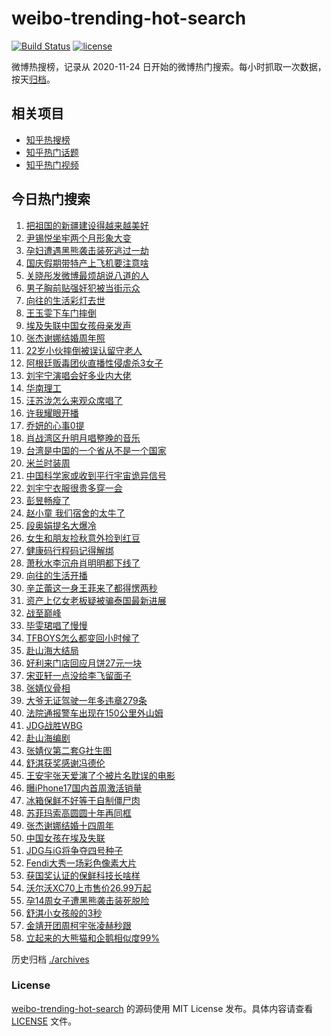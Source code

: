 # weibo-trending-hot-search

[![Build Status](https://github.com/justjavac/weibo-trending-hot-search/workflows/ci/badge.svg?branch=master)](https://github.com/justjavac/weibo-trending-hot-search/actions)
[![license](https://img.shields.io/github/license/justjavac/weibo-trending-hot-search)](https://github.com/justjavac/weibo-trending-hot-search/blob/master/LICENSE)

微博热搜榜，记录从 2020-11-24 日开始的微博热门搜索。每小时抓取一次数据，按天[归档](./archives)。

## 相关项目

- [知乎热搜榜](https://github.com/justjavac/zhihu-trending-top-search)
- [知乎热门话题](https://github.com/justjavac/zhihu-trending-hot-questions)
- [知乎热门视频](https://github.com/justjavac/zhihu-trending-hot-video)

## 今日热门搜索

<!-- BEGIN -->
<!-- 最后更新时间 Sat Sep 27 2025 01:13:41 GMT+0800 (China Standard Time) -->

1. [把祖国的新疆建设得越来越美好](https://s.weibo.com//weibo?q=%23%E6%8A%8A%E7%A5%96%E5%9B%BD%E7%9A%84%E6%96%B0%E7%96%86%E5%BB%BA%E8%AE%BE%E5%BE%97%E8%B6%8A%E6%9D%A5%E8%B6%8A%E7%BE%8E%E5%A5%BD%23&Refer=new_time)
1. [尹锡悦坐牢两个月形象大变](https://s.weibo.com//weibo?q=%23%E5%B0%B9%E9%94%A1%E6%82%A6%E5%9D%90%E7%89%A2%E4%B8%A4%E4%B8%AA%E6%9C%88%E5%BD%A2%E8%B1%A1%E5%A4%A7%E5%8F%98%23&t=31&band_rank=7&Refer=top)
1. [孕妇遭遇黑熊袭击装死逃过一劫](https://s.weibo.com//weibo?q=%23%E5%AD%95%E5%A6%87%E9%81%AD%E9%81%87%E9%BB%91%E7%86%8A%E8%A2%AD%E5%87%BB%E8%A3%85%E6%AD%BB%E9%80%83%E8%BF%87%E4%B8%80%E5%8A%AB%23&t=31&band_rank=25&Refer=top)
1. [国庆假期带特产上飞机要注意啥](https://s.weibo.com//weibo?q=%23%E5%9B%BD%E5%BA%86%E5%81%87%E6%9C%9F%E5%B8%A6%E7%89%B9%E4%BA%A7%E4%B8%8A%E9%A3%9E%E6%9C%BA%E8%A6%81%E6%B3%A8%E6%84%8F%E5%95%A5%23&t=31&band_rank=3&Refer=top)
1. [关晓彤发微博最烦胡说八道的人](https://s.weibo.com//weibo?q=%E5%85%B3%E6%99%93%E5%BD%A4%E5%8F%91%E5%BE%AE%E5%8D%9A%E6%9C%80%E7%83%A6%E8%83%A1%E8%AF%B4%E5%85%AB%E9%81%93%E7%9A%84%E4%BA%BA&t=31&band_rank=4&Refer=top)
1. [男子胸前贴强奸犯被当街示众](https://s.weibo.com//weibo?q=%23%E7%94%B7%E5%AD%90%E8%83%B8%E5%89%8D%E8%B4%B4%E5%BC%BA%E5%A5%B8%E7%8A%AF%E8%A2%AB%E5%BD%93%E8%A1%97%E7%A4%BA%E4%BC%97%23&t=31&band_rank=5&Refer=top)
1. [向往的生活彩灯去世](https://s.weibo.com//weibo?q=%23%E5%90%91%E5%BE%80%E7%9A%84%E7%94%9F%E6%B4%BB%E5%BD%A9%E7%81%AF%E5%8E%BB%E4%B8%96%23&t=31&band_rank=6&Refer=top)
1. [王玉雯下车门摔倒](https://s.weibo.com//weibo?q=%E7%8E%8B%E7%8E%89%E9%9B%AF%E4%B8%8B%E8%BD%A6%E9%97%A8%E6%91%94%E5%80%92&t=31&band_rank=9&Refer=top)
1. [埃及失联中国女孩母亲发声](https://s.weibo.com//weibo?q=%23%E5%9F%83%E5%8F%8A%E5%A4%B1%E8%81%94%E4%B8%AD%E5%9B%BD%E5%A5%B3%E5%AD%A9%E6%AF%8D%E4%BA%B2%E5%8F%91%E5%A3%B0%23&t=31&band_rank=10&Refer=top)
1. [张杰谢娜结婚周年照](https://s.weibo.com//weibo?q=%23%E5%BC%A0%E6%9D%B0%E8%B0%A2%E5%A8%9C%E7%BB%93%E5%A9%9A%E5%91%A8%E5%B9%B4%E7%85%A7%23&t=31&band_rank=8&Refer=top)
1. [22岁小伙摔倒被误认留守老人](https://s.weibo.com//weibo?q=%2322%E5%B2%81%E5%B0%8F%E4%BC%99%E6%91%94%E5%80%92%E8%A2%AB%E8%AF%AF%E8%AE%A4%E7%95%99%E5%AE%88%E8%80%81%E4%BA%BA%23&t=31&band_rank=2&Refer=top)
1. [阿根廷贩毒团伙直播性侵虐杀3女子](https://s.weibo.com//weibo?q=%23%E9%98%BF%E6%A0%B9%E5%BB%B7%E8%B4%A9%E6%AF%92%E5%9B%A2%E4%BC%99%E7%9B%B4%E6%92%AD%E6%80%A7%E4%BE%B5%E8%99%90%E6%9D%803%E5%A5%B3%E5%AD%90%23&t=31&band_rank=11&Refer=top)
1. [刘宇宁演唱会好多业内大佬](https://s.weibo.com//weibo?q=%23%E5%88%98%E5%AE%87%E5%AE%81%E6%BC%94%E5%94%B1%E4%BC%9A%E5%A5%BD%E5%A4%9A%E4%B8%9A%E5%86%85%E5%A4%A7%E4%BD%AC%23&t=31&band_rank=15&Refer=top)
1. [华南理工](https://s.weibo.com//weibo?q=%E5%8D%8E%E5%8D%97%E7%90%86%E5%B7%A5&t=31&band_rank=16&Refer=top)
1. [汪苏泷怎么来观众席唱了](https://s.weibo.com//weibo?q=%E6%B1%AA%E8%8B%8F%E6%B3%B7%E6%80%8E%E4%B9%88%E6%9D%A5%E8%A7%82%E4%BC%97%E5%B8%AD%E5%94%B1%E4%BA%86&t=31&band_rank=21&Refer=top)
1. [许我耀眼开播](https://s.weibo.com//weibo?q=%23%E8%AE%B8%E6%88%91%E8%80%80%E7%9C%BC%E5%BC%80%E6%92%AD%23&t=31&band_rank=14&Refer=top)
1. [乔妍的心事0提](https://s.weibo.com//weibo?q=%23%E4%B9%94%E5%A6%8D%E7%9A%84%E5%BF%83%E4%BA%8B0%E6%8F%90%23&t=31&band_rank=12&Refer=top)
1. [肖战湾区升明月唱整晚的音乐](https://s.weibo.com//weibo?q=%23%E8%82%96%E6%88%98%E6%B9%BE%E5%8C%BA%E5%8D%87%E6%98%8E%E6%9C%88%E5%94%B1%E6%95%B4%E6%99%9A%E7%9A%84%E9%9F%B3%E4%B9%90%23&t=31&band_rank=13&Refer=top)
1. [台湾是中国的一个省从不是一个国家](https://s.weibo.com//weibo?q=%23%E5%8F%B0%E6%B9%BE%E6%98%AF%E4%B8%AD%E5%9B%BD%E7%9A%84%E4%B8%80%E4%B8%AA%E7%9C%81%E4%BB%8E%E4%B8%8D%E6%98%AF%E4%B8%80%E4%B8%AA%E5%9B%BD%E5%AE%B6%23&t=31&band_rank=1&Refer=top)
1. [米兰时装周](https://s.weibo.com//weibo?q=%E7%B1%B3%E5%85%B0%E6%97%B6%E8%A3%85%E5%91%A8&t=31&band_rank=39&Refer=top)
1. [中国科学家或收到平行宇宙诡异信号](https://s.weibo.com//weibo?q=%E4%B8%AD%E5%9B%BD%E7%A7%91%E5%AD%A6%E5%AE%B6%E6%88%96%E6%94%B6%E5%88%B0%E5%B9%B3%E8%A1%8C%E5%AE%87%E5%AE%99%E8%AF%A1%E5%BC%82%E4%BF%A1%E5%8F%B7&t=31&band_rank=38&Refer=top)
1. [刘宇宁衣服很贵多穿一会](https://s.weibo.com//weibo?q=%E5%88%98%E5%AE%87%E5%AE%81%E8%A1%A3%E6%9C%8D%E5%BE%88%E8%B4%B5%E5%A4%9A%E7%A9%BF%E4%B8%80%E4%BC%9A&t=31&band_rank=22&Refer=top)
1. [彭昱畅瘦了](https://s.weibo.com//weibo?q=%E5%BD%AD%E6%98%B1%E7%95%85%E7%98%A6%E4%BA%86&t=31&band_rank=29&Refer=top)
1. [赵小童 我们宿舍的太牛了](https://s.weibo.com//weibo?q=%E8%B5%B5%E5%B0%8F%E7%AB%A5%20%E6%88%91%E4%BB%AC%E5%AE%BF%E8%88%8D%E7%9A%84%E5%A4%AA%E7%89%9B%E4%BA%86&t=31&band_rank=23&Refer=top)
1. [段奥娟提名大爆冷](https://s.weibo.com//weibo?q=%23%E6%AE%B5%E5%A5%A5%E5%A8%9F%E6%8F%90%E5%90%8D%E5%A4%A7%E7%88%86%E5%86%B7%23&t=31&band_rank=24&Refer=top)
1. [女生和朋友捡秋意外捡到红豆](https://s.weibo.com//weibo?q=%E5%A5%B3%E7%94%9F%E5%92%8C%E6%9C%8B%E5%8F%8B%E6%8D%A1%E7%A7%8B%E6%84%8F%E5%A4%96%E6%8D%A1%E5%88%B0%E7%BA%A2%E8%B1%86&t=31&band_rank=37&Refer=top)
1. [健康码行程码记得解绑](https://s.weibo.com//weibo?q=%E5%81%A5%E5%BA%B7%E7%A0%81%E8%A1%8C%E7%A8%8B%E7%A0%81%E8%AE%B0%E5%BE%97%E8%A7%A3%E7%BB%91&t=31&band_rank=18&Refer=top)
1. [萧秋水李沉舟肖明明都下线了](https://s.weibo.com//weibo?q=%E8%90%A7%E7%A7%8B%E6%B0%B4%E6%9D%8E%E6%B2%89%E8%88%9F%E8%82%96%E6%98%8E%E6%98%8E%E9%83%BD%E4%B8%8B%E7%BA%BF%E4%BA%86&t=31&band_rank=27&Refer=top)
1. [向往的生活开播](https://s.weibo.com//weibo?q=%E5%90%91%E5%BE%80%E7%9A%84%E7%94%9F%E6%B4%BB%E5%BC%80%E6%92%AD&t=31&band_rank=17&Refer=top)
1. [辛芷蕾这一身王菲来了都得愣两秒](https://s.weibo.com//weibo?q=%E8%BE%9B%E8%8A%B7%E8%95%BE%E8%BF%99%E4%B8%80%E8%BA%AB%E7%8E%8B%E8%8F%B2%E6%9D%A5%E4%BA%86%E9%83%BD%E5%BE%97%E6%84%A3%E4%B8%A4%E7%A7%92&t=31&band_rank=28&Refer=top)
1. [资产上亿女老板疑被骗泰国最新进展](https://s.weibo.com//weibo?q=%23%E8%B5%84%E4%BA%A7%E4%B8%8A%E4%BA%BF%E5%A5%B3%E8%80%81%E6%9D%BF%E7%96%91%E8%A2%AB%E9%AA%97%E6%B3%B0%E5%9B%BD%E6%9C%80%E6%96%B0%E8%BF%9B%E5%B1%95%23&t=31&band_rank=30&Refer=top)
1. [战至巅峰](https://s.weibo.com//weibo?q=%E6%88%98%E8%87%B3%E5%B7%85%E5%B3%B0&t=31&band_rank=41&Refer=top)
1. [毕雯珺唱了慢慢](https://s.weibo.com//weibo?q=%E6%AF%95%E9%9B%AF%E7%8F%BA%E5%94%B1%E4%BA%86%E6%85%A2%E6%85%A2&t=31&band_rank=33&Refer=top)
1. [TFBOYS怎么都变回小时候了](https://s.weibo.com//weibo?q=TFBOYS%E6%80%8E%E4%B9%88%E9%83%BD%E5%8F%98%E5%9B%9E%E5%B0%8F%E6%97%B6%E5%80%99%E4%BA%86&t=31&band_rank=33&Refer=top)
1. [赴山海大结局](https://s.weibo.com//weibo?q=%23%E8%B5%B4%E5%B1%B1%E6%B5%B7%E5%A4%A7%E7%BB%93%E5%B1%80%23&t=31&band_rank=32&Refer=top)
1. [好利来门店回应月饼27元一块](https://s.weibo.com//weibo?q=%23%E5%A5%BD%E5%88%A9%E6%9D%A5%E9%97%A8%E5%BA%97%E5%9B%9E%E5%BA%94%E6%9C%88%E9%A5%BC27%E5%85%83%E4%B8%80%E5%9D%97%23&t=31&band_rank=30&Refer=top)
1. [宋亚轩一点没给李飞留面子](https://s.weibo.com//weibo?q=%E5%AE%8B%E4%BA%9A%E8%BD%A9%E4%B8%80%E7%82%B9%E6%B2%A1%E7%BB%99%E6%9D%8E%E9%A3%9E%E7%95%99%E9%9D%A2%E5%AD%90&t=31&band_rank=31&Refer=top)
1. [张婧仪骨相](https://s.weibo.com//weibo?q=%E5%BC%A0%E5%A9%A7%E4%BB%AA%E9%AA%A8%E7%9B%B8&t=31&band_rank=42&Refer=top)
1. [大爷无证驾驶一年多违章279条](https://s.weibo.com//weibo?q=%23%E5%A4%A7%E7%88%B7%E6%97%A0%E8%AF%81%E9%A9%BE%E9%A9%B6%E4%B8%80%E5%B9%B4%E5%A4%9A%E8%BF%9D%E7%AB%A0279%E6%9D%A1%23&t=31&band_rank=38&Refer=top)
1. [法院通报警车出现在150公里外山姆](https://s.weibo.com//weibo?q=%23%E6%B3%95%E9%99%A2%E9%80%9A%E6%8A%A5%E8%AD%A6%E8%BD%A6%E5%87%BA%E7%8E%B0%E5%9C%A8150%E5%85%AC%E9%87%8C%E5%A4%96%E5%B1%B1%E5%A7%86%23&t=31&band_rank=49&Refer=top)
1. [JDG战胜WBG](https://s.weibo.com//weibo?q=JDG%E6%88%98%E8%83%9CWBG&t=31&band_rank=50&Refer=top)
1. [赴山海编剧](https://s.weibo.com//weibo?q=%E8%B5%B4%E5%B1%B1%E6%B5%B7%E7%BC%96%E5%89%A7&t=31&band_rank=44&Refer=top)
1. [张婧仪第二套G社生图](https://s.weibo.com//weibo?q=%23%E5%BC%A0%E5%A9%A7%E4%BB%AA%E7%AC%AC%E4%BA%8C%E5%A5%97G%E7%A4%BE%E7%94%9F%E5%9B%BE%23&t=31&band_rank=34&Refer=top)
1. [舒淇获奖感谢冯德伦](https://s.weibo.com//weibo?q=%23%E8%88%92%E6%B7%87%E8%8E%B7%E5%A5%96%E6%84%9F%E8%B0%A2%E5%86%AF%E5%BE%B7%E4%BC%A6%23&t=31&band_rank=46&Refer=top)
1. [王安宇张天爱演了个被片名耽误的电影](https://s.weibo.com//weibo?q=%E7%8E%8B%E5%AE%89%E5%AE%87%E5%BC%A0%E5%A4%A9%E7%88%B1%E6%BC%94%E4%BA%86%E4%B8%AA%E8%A2%AB%E7%89%87%E5%90%8D%E8%80%BD%E8%AF%AF%E7%9A%84%E7%94%B5%E5%BD%B1&t=31&band_rank=44&Refer=top)
1. [曝iPhone17国内首周激活销量](https://s.weibo.com//weibo?q=%23%E6%9B%9DiPhone17%E5%9B%BD%E5%86%85%E9%A6%96%E5%91%A8%E6%BF%80%E6%B4%BB%E9%94%80%E9%87%8F%23&t=31&band_rank=45&Refer=top)
1. [冰箱保鲜不好等于自制僵尸肉](https://s.weibo.com//weibo?q=%23%E5%86%B0%E7%AE%B1%E4%BF%9D%E9%B2%9C%E4%B8%8D%E5%A5%BD%E7%AD%89%E4%BA%8E%E8%87%AA%E5%88%B6%E5%83%B5%E5%B0%B8%E8%82%89%23&t=31&band_rank=40&Refer=top)
1. [苏菲玛索高圆圆十年再同框](https://s.weibo.com//weibo?q=%E8%8B%8F%E8%8F%B2%E7%8E%9B%E7%B4%A2%E9%AB%98%E5%9C%86%E5%9C%86%E5%8D%81%E5%B9%B4%E5%86%8D%E5%90%8C%E6%A1%86&t=31&band_rank=45&Refer=top)
1. [张杰谢娜结婚十四周年](https://s.weibo.com//weibo?q=%23%E5%BC%A0%E6%9D%B0%E8%B0%A2%E5%A8%9C%E7%BB%93%E5%A9%9A%E5%8D%81%E5%9B%9B%E5%91%A8%E5%B9%B4%23&t=31&band_rank=26&Refer=top)
1. [中国女孩在埃及失联](https://s.weibo.com//weibo?q=%E4%B8%AD%E5%9B%BD%E5%A5%B3%E5%AD%A9%E5%9C%A8%E5%9F%83%E5%8F%8A%E5%A4%B1%E8%81%94&t=31&band_rank=49&Refer=top)
1. [JDG与iG将争夺四号种子](https://s.weibo.com//weibo?q=%23JDG%E4%B8%8EiG%E5%B0%86%E4%BA%89%E5%A4%BA%E5%9B%9B%E5%8F%B7%E7%A7%8D%E5%AD%90%23&t=31&band_rank=47&Refer=top)
1. [Fendi大秀一场彩色像素大片](https://s.weibo.com//weibo?q=%23Fendi%E5%A4%A7%E7%A7%80%E4%B8%80%E5%9C%BA%E5%BD%A9%E8%89%B2%E5%83%8F%E7%B4%A0%E5%A4%A7%E7%89%87%23&t=31&band_rank=19&Refer=top)
1. [获国奖认证的保鲜科技长啥样](https://s.weibo.com//weibo?q=%23%E8%8E%B7%E5%9B%BD%E5%A5%96%E8%AE%A4%E8%AF%81%E7%9A%84%E4%BF%9D%E9%B2%9C%E7%A7%91%E6%8A%80%E9%95%BF%E5%95%A5%E6%A0%B7%23&t=31&band_rank=20&Refer=top)
1. [沃尔沃XC70上市售价26.99万起](https://s.weibo.com//weibo?q=%23%E6%B2%83%E5%B0%94%E6%B2%83XC70%E4%B8%8A%E5%B8%82%E5%94%AE%E4%BB%B726.99%E4%B8%87%E8%B5%B7%23&t=31&band_rank=27&Refer=top)
1. [孕14周女子遭黑熊袭击装死脱险](https://s.weibo.com//weibo?q=%23%E5%AD%9514%E5%91%A8%E5%A5%B3%E5%AD%90%E9%81%AD%E9%BB%91%E7%86%8A%E8%A2%AD%E5%87%BB%E8%A3%85%E6%AD%BB%E8%84%B1%E9%99%A9%23&t=31&band_rank=35&Refer=top)
1. [舒淇小女孩般的3秒](https://s.weibo.com//weibo?q=%E8%88%92%E6%B7%87%E5%B0%8F%E5%A5%B3%E5%AD%A9%E8%88%AC%E7%9A%843%E7%A7%92&t=31&band_rank=36&Refer=top)
1. [金靖开团周柯宇张凌赫秒跟](https://s.weibo.com//weibo?q=%E9%87%91%E9%9D%96%E5%BC%80%E5%9B%A2%E5%91%A8%E6%9F%AF%E5%AE%87%E5%BC%A0%E5%87%8C%E8%B5%AB%E7%A7%92%E8%B7%9F&t=31&band_rank=43&Refer=top)
1. [立起来的大熊猫和企鹅相似度99%](https://s.weibo.com//weibo?q=%23%E7%AB%8B%E8%B5%B7%E6%9D%A5%E7%9A%84%E5%A4%A7%E7%86%8A%E7%8C%AB%E5%92%8C%E4%BC%81%E9%B9%85%E7%9B%B8%E4%BC%BC%E5%BA%A699%25%23&t=31&band_rank=48&Refer=top)

<!-- END -->

历史归档 [./archives](./archives)

### License

[weibo-trending-hot-search](https://github.com/justjavac/weibo-trending-hot-search) 的源码使用 MIT License
发布。具体内容请查看 [LICENSE](./LICENSE) 文件。
